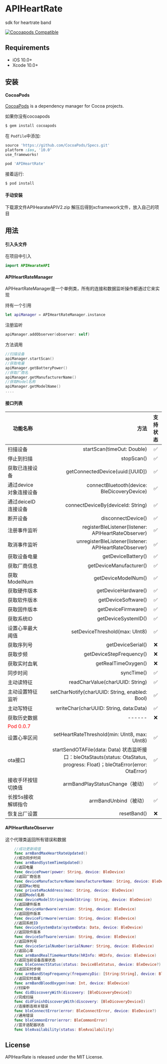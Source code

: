 # APIHeartRate
sdk for heartrate band

[![Cocoapods Compatible](https://img.shields.io/cocoapods/v/APIHeartRate.svg)](https://img.shields.io/cocoapods/v/APIHeartRate.svg)

## Requirements
- iOS 10.0+
- Xcode 10.0+

## 安装

#### CocoaPods
[CocoaPods](http://cocoapods.org) is a dependency manager for Cocoa projects.

如果你没有cocoapods
```bash
$ gem install cocoapods
```

在 `Podfile`中添加:

```ruby
source 'https://github.com/CocoaPods/Specs.git'
platform :ios, '10.0'
use_frameworks!

pod 'APIHeartRate'
```

接着运行:

```bash
$ pod install
```


#### 手动安装

下载源文件APIHearateAPIV2.zip
解压后得到xcframework文件，放入自己的项目



## 用法



#### 引入头文件
在项目中引入
```swift
import APIHearateAPI
```

#### APIHeartRateManager
APIHeartRateManager是一个单例类，所有的连接和数据监听操作都通过它来实现

持有一个引用
```swift
let apiManager = APIHeartRateManager.instance
```
注册监听
```swift
apiManager.addObserver(observer: self)
```
方法调用
```swift
//扫描设备    
apiManager.startScan()
//获取电量
apiManager.getBatteryPower()
//获取厂商名
apiManager.getManufacturerName()
//获取Model名称
apiManager.getModelName()
....
```

#### 接口列表
| 功能名称        | 方法    |  支持状态  |
| --------          | -----:   | :----: |
| 扫描设备        | startScan(timeOut: Double)           |      ✅    |
| 停止到扫描      | stopScan()                          |      ✅    |
| 获取已连接设备         |   getConnectedDevice(uuid:[UUID])                    |     ✅  | 
| 通过device对象连接设备 |   connectBluetooth(device: BleDicoveryDevice)         |     ✅  | 
| 通过deiceID连接设备   |   connectDeviceBy(deviceId: String)                   |     ✅  | 
| 断开设备             |   disconnectDevice()                                   |     ✅  | 
| 注册事件监听          |   registerBleListener(listener: APIHeartRateObserver)  |   ✅    |
| 取消事件监听          |   unregisterBleListener(listener: APIHeartRateObserver)|     ✅  | 
| 获取设备电量          |   getDeviceBattery()                                   |     ✅  | 
| 获取厂商信息          |   getDeviceManufacturer()                               |     ✅  | 
| 获取ModelNum         |   getDeviceModelNum()                                  |     ✅  | 
| 获取硬件版本          |   getDeviceHardware()                                   |     ✅  | 
| 获取软件版本          |   getDeviceSoftware()                                    |     ✅  | 
| 获取固件版本          |   getDeviceFirmware()                                    |     ✅  | 
| 获取系统ID           |   getDeviceSystemID()                                     |     ✅  | 
| 设置心率最大阈值       |   setDeviceThreshold(max: UInt8)                         |     ✅  | 
| 获取序列号            |  getDeviceSerial()                                       |     ❌  | 
| 获取步频              |   getDeviceStepFrequency()                               |     ❌  | 
| 获取实时血氧           |   getRealTimeOxygen()                                     |     ❌  | 
| 同步时间              |   syncTime()                                              |     ✅  | 
| 主动读特征            |   readCharValue(charUUID: String)                         |     ✅  | 
| 主动设置特征监听      |   setCharNotify(charUUID: String, enabled: Bool)            |     ✅  | 
| 主动写特征           |   writeChar(charUUID: String, data:Data)                   |      ✅ | 
| 获取历史数据           |   ------                                    |     ❌  |
| <font color="red">Pod 0.0.7 </font>   |       |      |  
| 设置心率区间         |  setHeartRateThreshold(min: UInt8, max: UInt8) |     ✅ | 
| ota接口         |  startSendOTAFile(data: Data) 状态监听接口：bleOtaStauts(status: OtaStatus, progress: Float)；bleOtaError(error: OtaError)|     ✅ | 
| 接收手环按钮切换值         | armBandPlayStatusChange（被动） |     ✅ | 
| 长按5s接收解绑指令         | armBandUnbind（被动） |     ✅ | 
| 恢复出厂设置         | resetBand() |     ❌ | 

#### APIHeartRateObserver
这个代理类返回所有错误和数据
```swift
    //成功更新阈值
    func armBandMaxHeartRateUpdated()
    //成功同步时间
    func armBandSystemTimeUpdated()
    //返回电量
    func devicePower(power: String, device: BleDevice)
    //返回厂商信息
    func deviceManufacturerName(manufacturerName: String, device: BleDevice)
    //返回Mac地址
    func privateMacAddress(mac: String, device: BleDevice)
    //返回Model名称
    func deviceModelString(modelString: String, device: BleDevice)
    //返回硬件版本
    func deviceHardware(version: String, device: BleDevice)
    //返回固件版本
    func deviceFirmware(version: String, device: BleDevice)
    //返回系统ID
    func deviceSystemData(systemData: Data, device: BleDevice)
    //返回软件版本
    func deviceSoftware(version: String, device: BleDevice)
    //返回序列号
    func deviceSerialNumber(serialNumer: String, device: BleDevice)
    //返回心率
    func armBandRealTimeHeartRate(hRInfo: HRInfo, device: BleDevice)
    //返回当前设备连接状态
    func bleConnectStatus(status: DeviceBleStatus, device: BleDevice?)
    //返回实时步频
    func armBandStepFrequency(frequencyDic: [String:String], device: BleDevice)
    //返回实时血氧
    func armBandBloodOxygen(num: Int, device: BleDevice)
    //扫描中
    func didDiscoveryWith(discovery: [BleDicoveryDevice])
    //完成扫描
    func didFinishDiscoveryWith(discovery: [BleDicoveryDevice])
    //连接断连相关错误
    func bleConnectError(error: BleConnectError, device: BleDevice?)
    //通用错误
    func bleCommonError(error: BleCommonError)
    //蓝牙适配器状态
    func bleAvailability(status: BleAvailability)

```



## License
APIHearRate is released under the MIT License.
